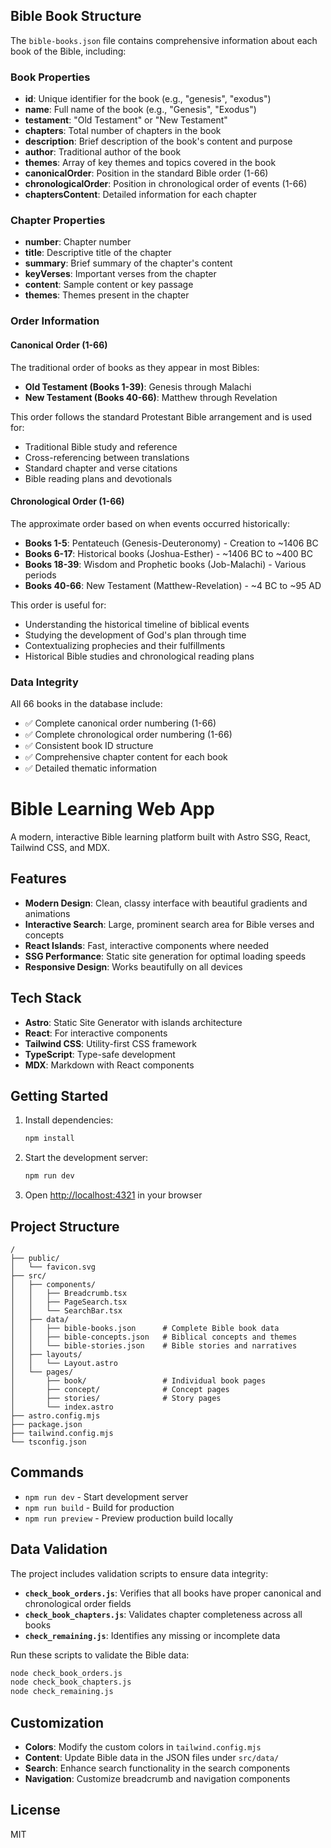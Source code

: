 

## Bible Book Structure

The `bible-books.json` file contains comprehensive information about each book of the Bible, including:

### Book Properties
- **id**: Unique identifier for the book (e.g., "genesis", "exodus")
- **name**: Full name of the book (e.g., "Genesis", "Exodus")
- **testament**: "Old Testament" or "New Testament"
- **chapters**: Total number of chapters in the book
- **description**: Brief description of the book's content and purpose
- **author**: Traditional author of the book
- **themes**: Array of key themes and topics covered in the book
- **canonicalOrder**: Position in the standard Bible order (1-66)
- **chronologicalOrder**: Position in chronological order of events (1-66)
- **chaptersContent**: Detailed information for each chapter

### Chapter Properties
- **number**: Chapter number
- **title**: Descriptive title of the chapter
- **summary**: Brief summary of the chapter's content
- **keyVerses**: Important verses from the chapter
- **content**: Sample content or key passage
- **themes**: Themes present in the chapter

### Order Information

#### Canonical Order (1-66)
The traditional order of books as they appear in most Bibles:
- **Old Testament (Books 1-39)**: Genesis through Malachi
- **New Testament (Books 40-66)**: Matthew through Revelation

This order follows the standard Protestant Bible arrangement and is used for:
- Traditional Bible study and reference
- Cross-referencing between translations
- Standard chapter and verse citations
- Bible reading plans and devotionals

#### Chronological Order (1-66)
The approximate order based on when events occurred historically:
- **Books 1-5**: Pentateuch (Genesis-Deuteronomy) - Creation to ~1406 BC
- **Books 6-17**: Historical books (Joshua-Esther) - ~1406 BC to ~400 BC
- **Books 18-39**: Wisdom and Prophetic books (Job-Malachi) - Various periods
- **Books 40-66**: New Testament (Matthew-Revelation) - ~4 BC to ~95 AD

This order is useful for:
- Understanding the historical timeline of biblical events
- Studying the development of God's plan through time
- Contextualizing prophecies and their fulfillments
- Historical Bible studies and chronological reading plans

### Data Integrity
All 66 books in the database include:
- ✅ Complete canonical order numbering (1-66)
- ✅ Complete chronological order numbering (1-66)
- ✅ Consistent book ID structure
- ✅ Comprehensive chapter content for each book
- ✅ Detailed thematic information

# Bible Learning Web App

A modern, interactive Bible learning platform built with Astro SSG, React, Tailwind CSS, and MDX.

## Features

- **Modern Design**: Clean, classy interface with beautiful gradients and animations
- **Interactive Search**: Large, prominent search area for Bible verses and concepts
- **React Islands**: Fast, interactive components where needed
- **SSG Performance**: Static site generation for optimal loading speeds
- **Responsive Design**: Works beautifully on all devices

## Tech Stack

- **Astro**: Static Site Generator with islands architecture
- **React**: For interactive components
- **Tailwind CSS**: Utility-first CSS framework
- **TypeScript**: Type-safe development
- **MDX**: Markdown with React components

## Getting Started

1. Install dependencies:
   ```bash
   npm install
   ```

2. Start the development server:
   ```bash
   npm run dev
   ```

3. Open [http://localhost:4321](http://localhost:4321) in your browser

## Project Structure

```
/
├── public/
│   └── favicon.svg
├── src/
│   ├── components/
│   │   ├── Breadcrumb.tsx
│   │   ├── PageSearch.tsx
│   │   └── SearchBar.tsx
│   ├── data/
│   │   ├── bible-books.json      # Complete Bible book data
│   │   ├── bible-concepts.json   # Biblical concepts and themes
│   │   └── bible-stories.json    # Bible stories and narratives
│   ├── layouts/
│   │   └── Layout.astro
│   └── pages/
│       ├── book/                 # Individual book pages
│       ├── concept/              # Concept pages
│       ├── stories/              # Story pages
│       └── index.astro
├── astro.config.mjs
├── package.json
├── tailwind.config.mjs
└── tsconfig.json
```

## Commands

- `npm run dev` - Start development server
- `npm run build` - Build for production
- `npm run preview` - Preview production build locally

## Data Validation

The project includes validation scripts to ensure data integrity:

- **`check_book_orders.js`**: Verifies that all books have proper canonical and chronological order fields
- **`check_book_chapters.js`**: Validates chapter completeness across all books
- **`check_remaining.js`**: Identifies any missing or incomplete data

Run these scripts to validate the Bible data:
```bash
node check_book_orders.js
node check_book_chapters.js
node check_remaining.js
```

## Customization

- **Colors**: Modify the custom colors in `tailwind.config.mjs`
- **Content**: Update Bible data in the JSON files under `src/data/`
- **Search**: Enhance search functionality in the search components
- **Navigation**: Customize breadcrumb and navigation components

## License

MIT
